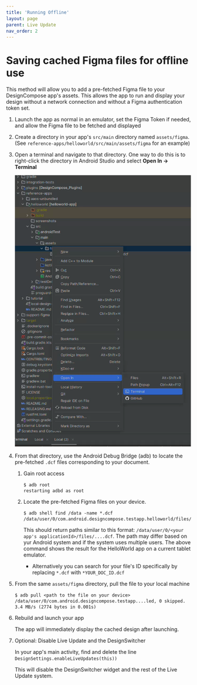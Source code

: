 ```yaml
---
title: 'Running Offline'
layout: page
parent: Live Update
nav_order: 2
---
```


# Saving cached Figma files for offline use

This method will allow you to add a pre-fetched Figma file to your DesignCompose app's assets. This allows the app to run and display your design without a network connection and without a Figma authentication token set.

1. Launch the app as normal in an emulator, set the Figma Token if needed, and allow the Figma file to be fetched and displayed

1. Create a directory in your app's `src/main` directory named `assets/figma`. (See `reference-apps/helloworld/src/main/assets/figma` for an example)

1. Open a terminal and navigate to that directory. One way to do this is to right-click the directory in Android Studio and select **Open In -> Terminal**

    ![Open in terminal](<open-in-terminal.png>)

1. From that directory, use the Android Debug Bridge (adb) to locate the pre-fetched `.dcf` files corresponding to your document.

    1. Gain root access

        ```shell
        $ adb root
        restarting adbd as root
        ```

    1. Locate the pre-fetched Figma files on your device.

        ```shell
        $ adb shell find /data -name *.dcf
        /data/user/0/com.android.designcompose.testapp.helloworld/files/HelloWorldDoc_pxVlixodJqZL95zo2RzTHl.dcf
        ```

        This should return paths similar to this format: `/data/user/0/<your app's applicationId>/files/....dcf`. The path may differ based on yur Android system and if the system uses multiple users. The above command shows the result for the HelloWorld app on a current tablet emulator.

        - Alternatively you can search for your file's ID specifically by replacing `*.dcf` with `*YOUR_DOC_ID.dcf`

1. From the same `assets/figma` directory, pull the file to your local machine

    ```shell
    $ adb pull <path to the file on your device>
    /data/user/0/com.android.designcompose.testapp....led, 0 skipped. 3.4 MB/s (2774 bytes in 0.001s)
    ```

1. Rebuild and launch your app

    The app will immediately display the cached design after launching.

1. Optional: Disable Live Update and the DesignSwitcher

    In your app's main activity, find and delete the line `DesignSettings.enableLiveUpdates(this))`

    This will disable the DesignSwitcher widget and the rest of the Live Update system.
